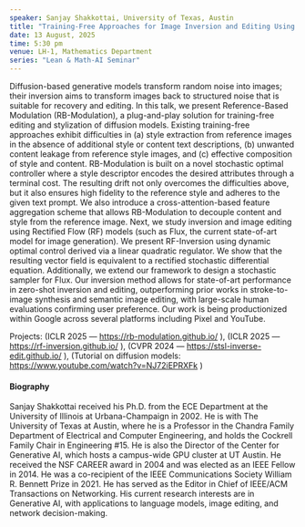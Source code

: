 ```yaml
---
speaker: Sanjay Shakkottai, University of Texas, Austin
title: "Training-Free Approaches for Image Inversion and Editing Using Latent Generative Models"
date: 13 August, 2025
time: 5:30 pm
venue: LH-1, Mathematics Department
series: "Lean & Math-AI Seminar"
---
```


Diffusion-based generative models transform random noise into images; their inversion aims to transform images back to structured noise that is suitable for recovery and editing. In this talk, we present Reference-Based Modulation (RB-Modulation), a plug-and-play solution for training-free editing and stylization of diffusion models. Existing training-free approaches exhibit difficulties in (a) style extraction from reference images in the absence of additional style or content text descriptions, (b) unwanted content leakage from reference style images, and (c) effective composition of style and content. RB-Modulation is built on a novel stochastic optimal controller where a style descriptor encodes the desired attributes through a terminal cost. The resulting drift not only overcomes the difficulties above, but it also ensures high fidelity to the reference style and adheres to the given text prompt. We also introduce a cross-attention-based feature aggregation scheme that allows RB-Modulation to decouple content and style from the reference image. Next, we study inversion and image editing using Rectified Flow (RF) models (such as Flux, the current state-of-art model for image generation). We present RF-Inversion using dynamic optimal control derived via a linear quadratic regulator. We show that the resulting vector field is equivalent to a rectified stochastic differential equation. Additionally, we extend our framework to design a stochastic sampler for Flux. Our inversion method allows for state-of-art performance in zero-shot inversion and editing, outperforming prior works in stroke-to-image synthesis and semantic image editing, with large-scale human evaluations confirming user preference. Our work is being productionized within Google across several platforms including Pixel and YouTube. 

Projects: (ICLR 2025 — https://rb-modulation.github.io/ ), (ICLR 2025 — https://rf-inversion.github.io/ ), (CVPR 2024 — https://stsl-inverse-edit.github.io/ ), (Tutorial on diffusion models: https://www.youtube.com/watch?v=NJ72iEPRXFk )

#### Biography

Sanjay Shakkottai received his Ph.D. from the ECE Department at the University of Illinois at Urbana-Champaign in 2002. He is with The University of Texas at Austin, where he is a Professor in the Chandra Family Department of Electrical and Computer Engineering, and holds the Cockrell Family Chair in Engineering #15. He is also the Director of the Center for Generative AI, which hosts a campus-wide GPU cluster at UT Austin. He received the NSF CAREER award in 2004 and was elected as an IEEE Fellow in 2014. He was a co-recipient of the IEEE Communications Society William R. Bennett Prize in 2021. He has served as the Editor in Chief of IEEE/ACM Transactions on Networking. His current research interests are in Generative AI, with applications to language models, image editing, and network decision-making. 